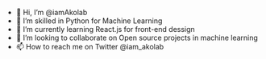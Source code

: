 - 👋 Hi, I’m @iamAkolab
- 👀 I’m skilled in Python for Machine Learning
- 🌱 I’m currently learning React.js for front-end dessign
- 💞️ I’m looking to collaborate on Open source projects in machine learning
- 📫 How to reach me on Twitter @iam_akolab

<!---
iamAkolab/iamAkolab is a ✨ special ✨ repository because its `README.md` (this file) appears on your GitHub profile.
You can click the Preview link to take a look at your changes.
--->
